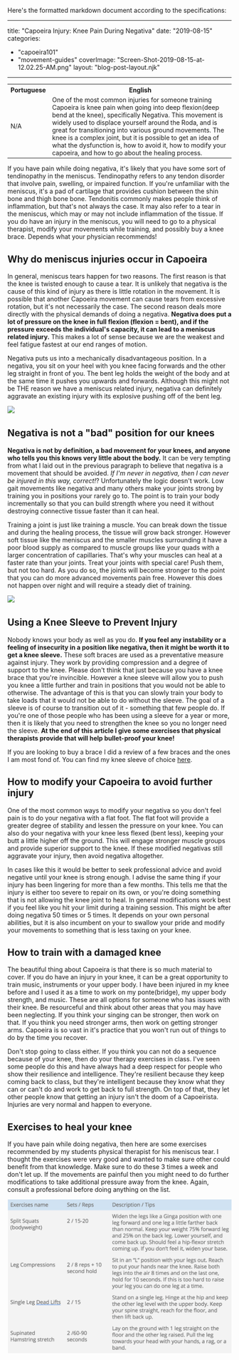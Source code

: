 Here's the formatted markdown document according to the specifications:

---
title: "Capoeira Injury: Knee Pain During Negativa"
date: "2019-08-15"
categories: 
  - "capoeira101"
  - "movement-guides"
coverImage: "Screen-Shot-2019-08-15-at-12.02.25-AM.png"
layout: "blog-post-layout.njk"
---

<table class="capoeira-table">
    <tr class="header-row">
        <th>Portuguese</th>
        <th>English</th>
    </tr>
    <tr>
        <td>N/A</td>
        <td>One of the most common injuries for someone training Capoeira is knee pain when going into deep flexion(deep bend at the knee), specifically Negativa. This movement is widely used to displace yourself around the Roda, and is great for transitioning into various ground movements.  The knee is a complex joint, but it is possible to get an idea of what the dysfunction is, how to avoid it, how to modify your capoeira, and how to go about the healing process.</td>
    </tr>
</table>

If you have pain while doing negativa, it's likely that you have some sort of tendinopathy in the meniscus. Tendinopathy refers to any tendon disorder that involve pain, swelling, or impaired function. If you're unfamiliar with the meniscus, it's a pad of cartilage that provides cushion between the shin bone and thigh bone bone. Tendonitis commonly makes people think of inflammation, but that's not always the case. It may also refer to a tear in the meniscus, which may or may not include inflammation of the tissue. If you do have an injury in the meniscus, you will need to go to a physical therapist, modify your movements while training, and possibly buy a knee brace. Depends what your physician recommends!

## Why do meniscus injuries occur in Capoeira

In general, meniscus tears happen for two reasons. The first reason is that the knee is twisted enough to cause a tear. It is unlikely that negativa is the cause of this kind of injury as there is little rotation in the movement. It is possible that another Capoeira movement can cause tears from excessive rotation, but it's not necessarily the case. The second reason deals more directly with the physical demands of doing a negativa. **Negativa does put a lot of pressure on the knee in full flexion (flexion = bent), and if the pressure exceeds the individual's capacity, it can lead to a meniscus related injury.** This makes a lot of sense because we are the weakest and feel fatigue fastest at our end ranges of motion. 

Negativa puts us into a mechanically disadvantageous position. In a negativa,  you sit on your heel with you knee facing forwards and the other leg straight in front of you. The bent leg holds the weight of the body and at the same time it pushes you upwards and forwards. Although this might not be THE reason we have a meniscus related injury, negativa can definitely aggravate an existing injury with its explosive pushing off of the bent leg. 

![](https://lh4.googleusercontent.com/grzQRol9TVDd1Qlxuc605E3Cmp3_4tDo9bSLilbtFp0yiUBEcjSk0JRaMq5dRFuHHAXJs07SkYz-pBF5kCVe_RWG5igzgMcAmUvoT-Oz4yCSpQsreXnM96mHN5qXOukur3vVarPO)

## Negativa is not a "bad" position for our knees

**Negativa is not by definition, a bad movement for your knees, and anyone who tells you this knows very little about the body.** It can be very tempting from what I laid out in the previous paragraph to believe that negativa is a movement that should be avoided. _If I'm never in negativa, then I can never be injured in this way, correct!_? Unfortunately the logic doesn't work. Low gait movements like negativa and many others make your joints strong by training you in positions your rarely go to. The point is to train your body incrementally so that you can build strength where you need it without destroying connective tissue faster than it can heal. 

Training a joint is just like training a muscle. You can break down the tissue and during the healing process, the tissue will grow back stronger. However soft tissue like the meniscus and the smaller muscles surrounding it have a poor blood supply as compared to muscle groups like your quads with a larger concentration of capillaries. That's why your muscles can heal at a faster rate than your joints. Treat your joints with special care! Push them, but not too hard. As you do so, the joints will become stronger to the point that you can do more advanced movements pain free. However this does not happen over night and will require a steady diet of training.

![](https://lh3.googleusercontent.com/1NS76_rimZzjjc2uPTYrr7wOmnZgBPkc4Xk4H1rQcyK9lqEhR2MnynfZXoyKmNlXwl0K_mqpYbUfSWnQKkthOSar4w362mZHlJIbv-0B8LPPVJOrTzSp5eCqxoJZ87GOIbVS87To)

## Using a Knee Sleeve to Prevent Injury

Nobody knows your body as well as you do. **If you feel any instability or a feeling of insecurity in a position like negativa, then it might be worth it to get a knee sleeve.** These soft braces are used as a preventative measure against injury. They work by providing compression and a degree of support to the knee. Please don't think that just because you have a knee brace that you're invincible. However a knee sleeve will allow you to push you knee a little further and train in positions that you would not be able to otherwise. The advantage of this is that you can slowly train your body to take loads that it would not be able to do without the sleeve. The goal of a sleeve is of course to transition out of it - something that few people do. If you're one of those people who has been using a sleeve for a year or more, then it is likely that you need to strengthen the knee so you no longer need the sleeve. **At the end of this article I give some exercises that physical therapists provide that will help bullet-proof your knee!** 

If you are looking to buy a brace I did a review of a few braces and the ones I am most fond of. You can find my knee sleeve of choice [here](https://dendearts.com/resources/training-rehab-equipment/).

## How to modify your Capoeira to avoid further injury

One of the most common ways to modify your negativa so you don't feel pain is to do your negativa with a flat foot. The flat foot will provide a greater degree of stability and lessen the pressure on your knee. You can also do your negativa with your knee less flexed (bent less), keeping your butt a little higher off the ground. This will engage stronger muscle groups and provide superior support to the knee. If these modified negativas still aggravate your injury, then avoid negativa altogether. 

In cases like this  it would be better to seek professional advice and avoid negative until your knee is strong enough. I advise the same thing if your injury has been lingering for more than a few months. This tells me that the injury is either too severe to repair on its own, or you're doing something that is not allowing the knee joint to heal. In general modifications work best if you feel like you hit your limit during a training session. This might be after doing negativa 50 times or 5 times. It depends on your own personal abilities, but it is also incumbent on your to swallow your pride and modify your movements to something that is less taxing on your knee. 

## How to train with a damaged knee

The beautiful thing about Capoeira is that there is so much material to cover. If you do have an injury in your knee, it can be a great opportunity to train music, instruments or your upper body. I have been injured in my knee before and I used it as a time to work on my ponte(bridge), my upper body strength, and music. These are all options for someone who has issues with their knee. Be resourceful and think about other areas that you may have been neglecting. If you think your singing can be stronger, then work on that. If you think you need stronger arms, then work on getting stronger arms. Capoeira is so vast in it's practice that you won't run out of things to do by the time you recover. 

Don't stop going to class either. If you think you can not do a sequence because of your knee, then do your therapy exercises in class. I've seen some people do this and have always had a deep respect for people who show their resilience and intelligence. They're resilient because they keep coming back to class, but they're intelligent because they know what they can or can't do and work to get back to full strength. On top of that, they let other people know that getting an injury isn't the doom of a Capoeirista. Injuries are very normal and happen to everyone. 

## Exercises to heal your knee

If you have pain while doing negativa, then here are some exercises recommended by my students physical therapist for his meniscus tear. I thought the exercises were very good and wanted to make sure other could benefit from that knowledge. Make sure to do these 3 times a week and don't let up. If the movements are painful then you might need to do further modifications to take additional pressure away from the knee. Again, consult a professional before doing anything on the list. 

![](images/Screen-Shot-2019-08-14-at-11.52.32-PM-1024x703.png)